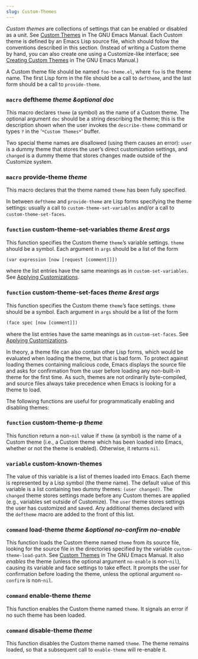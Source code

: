 ```yaml
---
slug: Custom-Themes
---
```


*Custom themes* are collections of settings that can be enabled or disabled as a unit. See [Custom Themes](https://www.gnu.org/software/emacs/manual/html_mono/emacs.html#Custom-Themes) in The GNU Emacs Manual. Each Custom theme is defined by an Emacs Lisp source file, which should follow the conventions described in this section. (Instead of writing a Custom theme by hand, you can also create one using a Customize-like interface; see [Creating Custom Themes](https://www.gnu.org/software/emacs/manual/html_mono/emacs.html#Creating-Custom-Themes) in The GNU Emacs Manual.)

A Custom theme file should be named `foo-theme.el`, where `foo` is the theme name. The first Lisp form in the file should be a call to `deftheme`, and the last form should be a call to `provide-theme`.

### <span className="tag macro">`macro`</span> **deftheme** *theme \&optional doc*

This macro declares `theme` (a symbol) as the name of a Custom theme. The optional argument `doc` should be a string describing the theme; this is the description shown when the user invokes the `describe-theme` command or types `?` in the ‘`*Custom Themes*`’ buffer.

Two special theme names are disallowed (using them causes an error): `user` is a dummy theme that stores the user’s direct customization settings, and `changed` is a dummy theme that stores changes made outside of the Customize system.

### <span className="tag macro">`macro`</span> **provide-theme** *theme*

This macro declares that the theme named `theme` has been fully specified.

In between `deftheme` and `provide-theme` are Lisp forms specifying the theme settings: usually a call to `custom-theme-set-variables` and/or a call to `custom-theme-set-faces`.

### <span className="tag function">`function`</span> **custom-theme-set-variables** *theme \&rest args*

This function specifies the Custom theme `theme`’s variable settings. `theme` should be a symbol. Each argument in `args` should be a list of the form

```lisp
(var expression [now [request [comment]]])
```

where the list entries have the same meanings as in `custom-set-variables`. See [Applying Customizations](Applying-Customizations).

### <span className="tag function">`function`</span> **custom-theme-set-faces** *theme \&rest args*

This function specifies the Custom theme `theme`’s face settings. `theme` should be a symbol. Each argument in `args` should be a list of the form

```lisp
(face spec [now [comment]])
```

where the list entries have the same meanings as in `custom-set-faces`. See [Applying Customizations](Applying-Customizations).

In theory, a theme file can also contain other Lisp forms, which would be evaluated when loading the theme, but that is bad form. To protect against loading themes containing malicious code, Emacs displays the source file and asks for confirmation from the user before loading any non-built-in theme for the first time. As such, themes are not ordinarily byte-compiled, and source files always take precedence when Emacs is looking for a theme to load.

The following functions are useful for programmatically enabling and disabling themes:

### <span className="tag function">`function`</span> **custom-theme-p** *theme*

This function return a non-`nil` value if `theme` (a symbol) is the name of a Custom theme (i.e., a Custom theme which has been loaded into Emacs, whether or not the theme is enabled). Otherwise, it returns `nil`.

### <span className="tag variable">`variable`</span> **custom-known-themes**

The value of this variable is a list of themes loaded into Emacs. Each theme is represented by a Lisp symbol (the theme name). The default value of this variable is a list containing two dummy themes: `(user changed)`. The `changed` theme stores settings made before any Custom themes are applied (e.g., variables set outside of Customize). The `user` theme stores settings the user has customized and saved. Any additional themes declared with the `deftheme` macro are added to the front of this list.

### <span className="tag command">`command`</span> **load-theme** *theme \&optional no-confirm no-enable*

This function loads the Custom theme named `theme` from its source file, looking for the source file in the directories specified by the variable `custom-theme-load-path`. See [Custom Themes](https://www.gnu.org/software/emacs/manual/html_mono/emacs.html#Custom-Themes) in The GNU Emacs Manual. It also *enables* the theme (unless the optional argument `no-enable` is non-`nil`), causing its variable and face settings to take effect. It prompts the user for confirmation before loading the theme, unless the optional argument `no-confirm` is non-`nil`.

### <span className="tag command">`command`</span> **enable-theme** *theme*

This function enables the Custom theme named `theme`. It signals an error if no such theme has been loaded.

### <span className="tag command">`command`</span> **disable-theme** *theme*

This function disables the Custom theme named `theme`. The theme remains loaded, so that a subsequent call to `enable-theme` will re-enable it.
